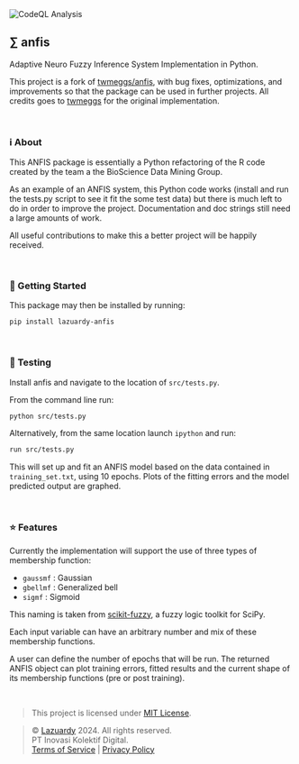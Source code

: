 <div>
  <img alt="CodeQL Analysis" src="https://github.com/lazuardy-tech/anfis/actions/workflows/github-code-scanning/codeql/badge.svg" />
</div>

## ∑ anfis

Adaptive Neuro Fuzzy Inference System Implementation in Python.

This project is a fork of [twmeggs/anfis](https://github.com/twmeggs/anfis), with bug fixes, optimizations, and improvements so that the package can be used in further projects. All credits goes to [twmeggs](https://github.com/twmeggs) for the original implementation.

<br/>

### ℹ️ About

This ANFIS package is essentially a Python refactoring of the R code created by the team a the BioScience Data Mining Group.

As an example of an ANFIS system, this Python code works (install and run the tests.py script to see it fit the some test data) but there is much left to do in order to improve the project. Documentation and doc strings still need a large amounts of work.

All useful contributions to make this a better project will be happily received.

<br/>

### 🚀 Getting Started

This package may then be installed by running:

```bash
pip install lazuardy-anfis
```

<br/>

### 🧪 Testing

Install anfis and navigate to the location of `src/tests.py`.

From the command line run:

```bash
python src/tests.py
```

Alternatively, from the same location launch `ipython` and run:

```bash
run src/tests.py
```

This will set up and fit an ANFIS model based on the data contained in `training_set.txt`, using 10 epochs. Plots of the fitting errors and the model predicted output are graphed.

<br/>

### ⭐ Features

Currently the implementation will support the use of three types of membership function:

- `gaussmf` : Gaussian
- `gbellmf` : Generalized bell
- `sigmf` : Sigmoid

This naming is taken from [scikit-fuzzy](https://github.com/scikit-fuzzy/scikit-fuzzy), a fuzzy logic toolkit for SciPy.

Each input variable can have an arbitrary number and mix of these membership functions.

A user can define the number of epochs that will be run. The returned ANFIS object can plot training errors, fitted results and the current shape of its membership functions (pre or post training).

<br/>

> This project is licensed under [MIT License](https://github.com/lazuardy-tech/anfis/blob/main/LICENSE).

> © [Lazuardy](https://lazuardy.tech) 2024. All rights reserved. <br/>
> PT Inovasi Kolektif Digital. <br/> [Terms of Service](https://lazuardy.tech/terms) | [Privacy Policy](https://lazuardy.tech/privacy)
